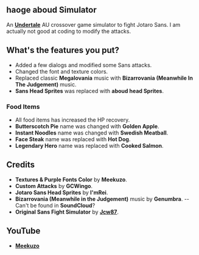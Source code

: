 ## haoge aboud Simulator
An **[Undertale](undertale.com)** AU crossover game simulator to fight Jotaro Sans.
I am actually not good at coding to modify the attacks.



## What's the features you put?
- Added a few dialogs and modified some Sans attacks.
- Changed the font and texture colors.
- Replaced classic **Megalovania** music with **Bizarrovania (Meanwhile In The Judgement)** music.
- **Sans Head Sprites** was replaced with **aboud head  Sprites**.

### Food Items
- All food items has increased the HP recovery.
- **Butterscotch Pie** name was changed with **Golden Apple**.
- **Instant Noodles** name was changed with **Swedish Meatball**.
- **Face Steak** name was replaced with **Hot Dog**.
- **Legendary Hero** name was replaced with **Cooked Salmon**.

## Credits
- __Textures & Purple Fonts Color__ by **Meekuzo**.
- __Custom Attacks__ by **GCWingo**.
- __Jotaro Sans Head Sprites__ by **I'mRei**.
- __Bizarrovania (Meanwhile in the Judgement)__ music by **Genumbra**. -- Can't be found in **SoundCloud**?
- __Original Sans Fight Simulator__ by **[Jcw87](https://github.com/Jcw87/c2-sans-fight)**.

## YouTube
- **[Meekuzo](https://youtube.com/Meekuzo)**
